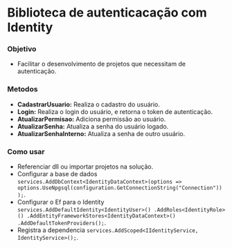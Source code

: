 # Biblioteca de autenticacação com Identity
### Objetivo
- Facilitar o desenvolvimento de projetos que necessitam de autenticação.
### Metodos
- **CadastrarUsuario:** Realiza o cadastro do usuário.
- **Login:** Realiza o login do usuário, e retorna o token de autenticação.
- **AtualizarPermisao:** Adiciona permissão ao usuário.
- **AtualizarSenha:** Atualiza a senha do usuário logado.
- **AtualizarSenhaInterno:** Atualiza a senha de outro usuário.
### Como usar
- Referenciar dll ou importar projetos na solução.
- Configurar a base de dados `services.AddDbContext<IdentityDataContext>(options =>
                options.UseNpgsql(configuration.GetConnectionString("Connection"))
            );`.
- Configurar o Ef para o Identity `services.AddDefaultIdentity<IdentityUser>()
                .AddRoles<IdentityRole>()
                .AddEntityFrameworkStores<IdentityDataContext>()
                .AddDefaultTokenProviders();`.
- Registra a dependencia `services.AddScoped<IIdentityService, IdentityService>();`.
